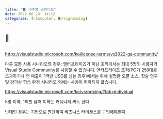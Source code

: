```yaml
---
title: "🌒 비주얼 스튜디오"
date: 2022-06-28. 14:12
categories: [⭐Computer, 🌒Programming]
---
```


## 💎

---

<https://visualstudio.microsoft.com/ko/license-terms/vs2022-ga-community/>

다른 모든 사용 시나리오의 경우:
엔터프라이즈가 아닌 조직에서는 최대 5명의 사용자가 Visual Studio Community를 사용할 수 있습니다. 엔터프라이즈 조직(PC가 250대를 초과하거나 연 매출이 1백만 USD를 넘는 경우)에서는 위에 설명한 오픈 소스, 학술 연구 및 강의실 학습 환경 시나리오 외에는 사용이 허락되지 않습니다.

<https://visualstudio.microsoft.com/ko/vs/pricing/?tab=individual>

5명 이하, 1백만 달러 이하는 커뮤니티 써도 된다

반대인 경우는 기업으로 판단하여 비즈니스 라이센스를 구입해야한다
